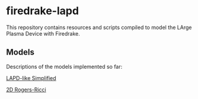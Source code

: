 # firedrake-lapd

This repository contains resources and scripts compiled to model the LArge Plasma Device with Firedrake.

## Models

Descriptions of the models implemented so far:

[LAPD-like Simplified](./docs/simplified.md)

[2D Rogers-Ricci](./docs/rogers-ricci-2d.md)
